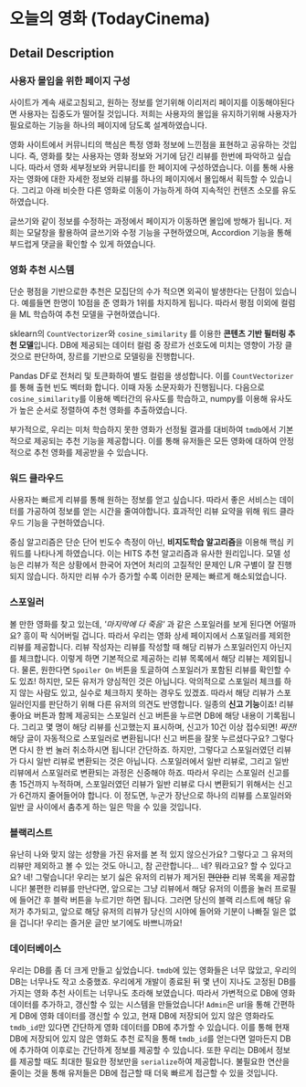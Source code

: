 # 오늘의 영화 (TodayCinema)

## Detail Description

### 사용자 몰입을 위한 페이지 구성

사이트가 계속 새로고침되고, 원하는 정보를 얻기위해 이리저리 페이지를 이동해야된다면 사용자는 집중도가 떨어질 것입니다. 저희는 사용자의 몰입을 유지하기위해 사용자가 필요로하는 기능을 하나의 페이지에 담도록 설계하였습니다. 

영화 사이트에서 커뮤니티의 핵심은 특정 영화 정보에 느낀점을 표현하고 공유하는 것입니다. 즉, 영화를 찾는 사용자는 영화 정보와 거기에 담긴 리뷰를 한번에 파악하고 싶습니다. 따라서 영화 세부정보와 커뮤니티를 한 페이지에 구성하였습니다. 이를 통해 사용자는 영화에 대한 자세한 정보와 리뷰를 하나의 페이지에서 몰입해서 획득할 수 있습니다. 그리고 아래 비슷한 다른 영화로 이동이 가능하게 하여 지속적인 컨텐츠 소모를 유도하였습니다.

글쓰기와 같이 정보를 수정하는 과정에서 페이지가 이동하면 몰입에 방해가 됩니다. 저희는 모달창을 활용하여 글쓰기와 수정 기능을 구현하였으며, Accordion 기능을 통해 부드럽게 댓글을 확인할 수 있게 하였습니다.

### 영화 추천 시스템

단순 평점을 기반으로한 추천은 모집단의 수가 적으면 외곡이 발생한다는 단점이 있습니다. 예를들면 한명이 10점을 준 영화가 1위를 차지하게 됩니다. 따라서 평점 이외에 컬럼을 ML 학습하여 추천 모델을 구현하였습니다.

sklearn의 `CountVectorizer`와 `cosine_similarity` 를 이용한 **콘텐츠 기반 필터링 추천 모델**입니다. DB에 제공되는 데이터 컬럼 중 장르가 선호도에 미치는 영향이 가장 클것으로 판단하여, 장르를 기반으로 모델링을 진행합니다.

Pandas DF로 전처리 및 토큰화하여 별도 컬럼을 생성합니다. 이를 `CountVectorizer`를 통해 출현 빈도 벡터화 합니다. 이때 자동 소문자화가 진행됩니다. 다음으로 `cosine_similarity`를 이용해 벡터간의 유사도를 학습하고, numpy를 이용해 유사도가 높은 순서로 정렬하여 추천 영화를 추출하였습니다.

부가적으로, 우리는 미처 학습하지 못한 영화가 선정될 결과를 대비하여 `tmdb`에서 기본적으로 제공되는 추천 기능을 제공합니다. 이를 통해 유저들은 모든 영화에 대하여 안정적으로 추천 영화를 제공받을 수 있습니다.

### 워드 클라우드

사용자는 빠르게 리뷰를 통해 원하는 정보를 얻고 싶습니다. 따라서 좋은 서비스는 데이터를 가공하여 정보를 얻는 시간을 줄여야합니다. 효과적인 리뷰 요약을 위해 워드 클라우드 기능을 구현하였습니다. 

중심 알고리즘은 단순 단어 빈도수 측정이 아닌, **비지도학습 알고리즘**을 이용해 핵심 키워드를 나타나게 하였습니다. 이는 HITS 추천 알고리즘과 유사한 원리입니다. 모델 성능은 리뷰가 적은 상황에서 한국어 자연어 처리의 고질적인 문제인 L/R 구별이 잘 진행되지 않습니다. 하지만 리뷰 수가 증가할 수록 이러한 문제는 빠르게 해소되었습니다. 

### 스포일러

 볼 만한 영화를 찾고 있는데, *'마지막에 다 죽음'* 과 같은 스포일러를 보게 된다면 어떨까요? 흥이 팍 식어버릴 겁니다. 따라서 우리는 영화 상세 페이지에서 스포일러를 제외한 리뷰를 제공합니다. 리뷰 작성자는 리뷰를 작성할 때 해당 리뷰가 스포일러인지 아닌지를 체크합니다. 이렇게 하면 기본적으로 제공하는 리뷰 목록에서 해당 리뷰는 제외됩니다. 물론, 원한다면 `Spoiler On` 버튼을 토글하여 스포일러가 포함된 리뷰를 확인할 수도 있죠!
 하지만, 모든 유저가 양심적인 것은 아닙니다. 악의적으로 스포일러 체크를 하지 않는 사람도 있고, 실수로 체크하지 못하는 경우도 있겠죠. 따라서 해당 리뷰가 스포일러인지를 판단하기 위해 다른 유저의 의견도 반영합니다. 일종의 **신고 기능**이죠! 리뷰 좋아요 버튼과 함께 제공되는 스포일러 신고 버튼을 누르면 DB에 해당 내용이 기록됩니다. 그리고 몇 명이 해당 리뷰를 신고했는지 표시하며, 신고가 10건 이상 접수되면! *짜잔!* 해당 글이 자동적으로 스포일러로 변환됩니다! 신고 버튼을 잘못 누르셨다구요? 그렇다면 다시 한 번 눌러 취소하시면 됩니다! 간단하죠.
 하지만, 그렇다고 스포일러였던 리뷰가 다시 일반 리뷰로 변환되는 것은 아닙니다. 스포일러에서 일반 리뷰로, 그리고 일반 리뷰에서 스포일러로 변환되는 과정은 신중해야 하죠. 따라서 우리는 스포일러 신고를 총 15건까지 누적하며, 스포일러였던 리뷰가 일반 리뷰로 다시 변환되기 위해서는 신고가 6건까지 줄어들어야 합니다. 이 정도면, 누군가 장난으로 하나의 리뷰를 스포일러와 일반 글 사이에서 춤추게 하는 일은 막을 수 있을 것입니다.

### 블랙리스트

 유난히 나와 맞지 않는 성향을 가진 유저를 본 적 있지 않으신가요? 그렇다고 그 유저의 리뷰만 제외하고 볼 수 있는 것도 아니고, 참 곤란합니다... 네? 뭐라고요? 할 수 있다고요? 
 네! 그렇습니다! 우리는 보기 싫은 유저의 리뷰가 제거된 ~~편안한~~ 리뷰 목록을 제공합니다! 불편한 리뷰를 만난다면, 앞으로는 그냥 리뷰에서 해당 유저의 이름을 눌러 프로필에 들어간 후 블락 버튼을 누르기만 하면 됩니다. 그러면 당신의 블랙 리스트에 해당 유저가 추가되고, 앞으로 해당 유저의 리뷰가 당신의 시야에 들어와 기분이 나빠질 일은 없을 겁니다! 우리는 즐거운 글만 보기에도 바쁘니까요!

### 데이터베이스

우리는 DB를 좀 더 크게 만들고 싶었습니다. `tmdb`에 있는 영화들은 너무 많았고, 우리의 DB는 너무나도 작고 소중했죠. 우리에게 개발이 종료된 뒤 몇 년이 지나도 고정된 DB를 가지는 영화 추천 사이트는 너무나도 초라해 보였습니다. 따라서 가변적으로 DB에 영화 데이터를 추가하고, 갱신할 수 있는 시스템을 만들었습니다! `Admin`은 url을 통해 간편하게 DB에 영화 데이터를 갱신할 수 있고, 현재 DB에 저장되어 있지 않은 영화라도 `tmdb_id`만 있다면 간단하게 영화 데이터를 DB에 추가할 수 있습니다. 이를 통해 현재 DB에 저장되어 있지 않은 영화도 추천 로직을 통해 `tmdb_id`를 얻는다면 얼마든지 DB에 추가하여 이후로는 간단하게 정보를 제공할 수 있습니다.
 또한 우리는 DB에서 정보를 제공할 때도 최대한 필요한 정보만을 `serialize`하여 제공합니다. 불필요한 연산을 줄이는 것을 통해 유저들은 DB에 접근할 때 더욱 빠르게 접근할 수 있을 것입니다.


